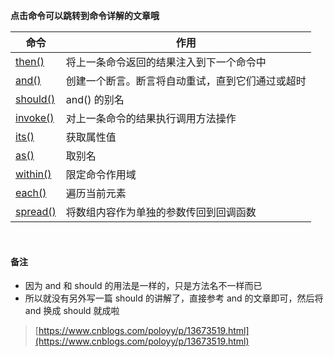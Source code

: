 **点击命令可以跳转到命令详解的文章哦**

| 命令 | 作用 |
| --- | --- |
| [then()](https://www.cnblogs.com/poloyy/p/13671895.html) | 将上一条命令返回的结果注入到下一个命令中 |
| [and()](https://www.cnblogs.com/poloyy/p/13678233.html) | 创建一个断言。断言将自动重试，直到它们通过或超时 |
| [should()](https://www.cnblogs.com/poloyy/p/13678233.html) | and() 的别名 |
| [invoke()](https://www.cnblogs.com/poloyy/p/13680832.html) | 对上一条命令的结果执行调用方法操作 |
| [its()](https://www.cnblogs.com/poloyy/p/13686431.html) | 获取属性值 |
| [as()](https://www.cnblogs.com/poloyy/p/13730822.html) | 取别名  |
| [within()](https://www.cnblogs.com/poloyy/p/14006553.html) | 限定命令作用域 |
| [each()](https://www.cnblogs.com/poloyy/p/14006831.html) | 遍历当前元素 |
| [spread()](https://www.cnblogs.com/poloyy/p/14007116.html) | 将数组内容作为单独的参数传回到回调函数 |

 

#### 备注

- 因为 and 和 should 的用法是一样的，只是方法名不一样而已
- 所以就没有另外写一篇 should 的讲解了，直接参考 and 的文章即可，然后将 and 换成 should 就成啦

> [https://www.cnblogs.com/poloyy/p/13673519.html](https://www.cnblogs.com/poloyy/p/13673519.html)

